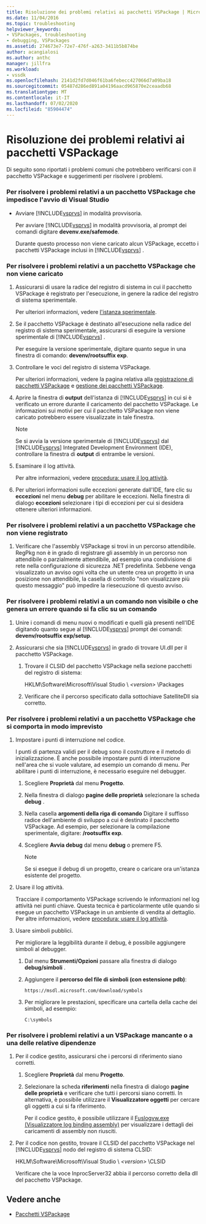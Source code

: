 ```yaml
---
title: Risoluzione dei problemi relativi ai pacchetti VSPackage | Microsoft Docs
ms.date: 11/04/2016
ms.topic: troubleshooting
helpviewer_keywords:
- VSPackages, troubleshooting
- debugging, VSPackages
ms.assetid: 274673e7-72e7-476f-a263-3411b5b874be
author: acangialosi
ms.author: anthc
manager: jillfra
ms.workload:
- vssdk
ms.openlocfilehash: 2141d2fd7d046f61ba6febecc427066d7a09ba18
ms.sourcegitcommit: 05487d286ed891a04196aacd965870e2ceaadb68
ms.translationtype: MT
ms.contentlocale: it-IT
ms.lasthandoff: 07/02/2020
ms.locfileid: "85904474"
---
```

# <a name="troubleshooting-vspackages"></a>Risoluzione dei problemi relativi ai pacchetti VSPackage
Di seguito sono riportati i problemi comuni che potrebbero verificarsi con il pacchetto VSPackage e suggerimenti per risolvere i problemi.

### <a name="to-troubleshoot-a-vspackage-that-keeps-visual-studio-from-starting"></a>Per risolvere i problemi relativi a un pacchetto VSPackage che impedisce l'avvio di Visual Studio

- Avviare [!INCLUDE[vsprvs](../code-quality/includes/vsprvs_md.md)] in modalità provvisoria.

   Per avviare [!INCLUDE[vsprvs](../code-quality/includes/vsprvs_md.md)] in modalità provvisoria, al prompt dei comandi digitare **devenv.exe/safemode**.

   Durante questo processo non viene caricato alcun VSPackage, eccetto i pacchetti VSPackage inclusi in [!INCLUDE[vsprvs](../code-quality/includes/vsprvs_md.md)] .

### <a name="to-troubleshoot-a-vspackage-that-does-not-load"></a>Per risolvere i problemi relativi a un pacchetto VSPackage che non viene caricato

1. Assicurarsi di usare la radice del registro di sistema in cui il pacchetto VSPackage è registrato per l'esecuzione, in genere la radice del registro di sistema sperimentale.

    Per ulteriori informazioni, vedere [l'istanza sperimentale](../extensibility/the-experimental-instance.md).

2. Se il pacchetto VSPackage è destinato all'esecuzione nella radice del registro di sistema sperimentale, assicurarsi di eseguire la versione sperimentale di [!INCLUDE[vsprvs](../code-quality/includes/vsprvs_md.md)] .

    Per eseguire la versione sperimentale, digitare quanto segue in una finestra di comando: **devenv/rootsuffix exp**.

3. Controllare le voci del registro di sistema VSPackage.

    Per ulteriori informazioni, vedere la pagina relativa alla [registrazione di pacchetti VSPackage](registering-and-unregistering-vspackages.md) e [gestione dei pacchetti VSPackage](../extensibility/managing-vspackages.md).

4. Aprire la finestra di **output** dell'istanza di [!INCLUDE[vsprvs](../code-quality/includes/vsprvs_md.md)] in cui si è verificato un errore durante il caricamento del pacchetto VSPackage. Le informazioni sui motivi per cui il pacchetto VSPackage non viene caricato potrebbero essere visualizzate in tale finestra.

   > [!NOTE]
   > Se si avvia la versione sperimentale di [!INCLUDE[vsprvs](../code-quality/includes/vsprvs_md.md)] dal [!INCLUDE[vsprvs](../code-quality/includes/vsprvs_md.md)] Integrated Development Environment (IDE), controllare la finestra di **output** di entrambe le versioni.

5. Esaminare il log attività.

    Per altre informazioni, vedere [procedura: usare il log attività](../extensibility/how-to-use-the-activity-log.md).

6. Per ulteriori informazioni sulle eccezioni generate dall'IDE, fare clic su **eccezioni** nel menu **debug** per abilitare le eccezioni. Nella finestra di dialogo **eccezioni** selezionare i tipi di eccezioni per cui si desidera ottenere ulteriori informazioni.

### <a name="to-troubleshoot-a-vspackage-that-does-not-register"></a>Per risolvere i problemi relativi a un pacchetto VSPackage che non viene registrato

1. Verificare che l'assembly VSPackage si trovi in un percorso attendibile. RegPkg non è in grado di registrare gli assembly in un percorso non attendibile o parzialmente attendibile, ad esempio una condivisione di rete nella configurazione di sicurezza .NET predefinita. Sebbene venga visualizzato un avviso ogni volta che un utente crea un progetto in una posizione non attendibile, la casella di controllo "non visualizzare più questo messaggio" può impedire la riesecuzione di questo avviso.

### <a name="to-troubleshoot-a-command-that-is-not-visible-or-that-generates-an-error-when-you-click-a-command"></a>Per risolvere i problemi relativi a un comando non visibile o che genera un errore quando si fa clic su un comando

1. Unire i comandi di menu nuovi o modificati e quelli già presenti nell'IDE digitando quanto segue al [!INCLUDE[vsprvs](../code-quality/includes/vsprvs_md.md)] prompt dei comandi: **devenv/rootsuffix exp/setup**.

2. Assicurarsi che sia [!INCLUDE[vsprvs](../code-quality/includes/vsprvs_md.md)] in grado di trovare UI.dll per il pacchetto VSPackage.

   1. Trovare il CLSID del pacchetto VSPackage nella sezione pacchetti del registro di sistema:

        HKLM\Software\Microsoft\Visual Studio \\ *\<version>* \Packages

   2. Verificare che il percorso specificato dalla sottochiave SatelliteDll sia corretto.

### <a name="to-troubleshoot-a-vspackage-that-behaves-unexpectedly"></a>Per risolvere i problemi relativi a un pacchetto VSPackage che si comporta in modo imprevisto

1. Impostare i punti di interruzione nel codice.

     I punti di partenza validi per il debug sono il costruttore e il metodo di inizializzazione. È anche possibile impostare punti di interruzione nell'area che si vuole valutare, ad esempio un comando di menu. Per abilitare i punti di interruzione, è necessario eseguire nel debugger.

    1. Scegliere **Proprietà** dal menu **Progetto**.

    2. Nella finestra di dialogo **pagine delle proprietà** selezionare la scheda **debug** .

    3. Nella casella **argomenti della riga di comando** Digitare il suffisso radice dell'ambiente di sviluppo a cui è destinato il pacchetto VSPackage. Ad esempio, per selezionare la compilazione sperimentale, digitare: **/rootsuffix exp**.

    4. Scegliere **Avvia debug** dal menu **debug** o premere F5.

        > [!NOTE]
        > Se si esegue il debug di un progetto, creare o caricare ora un'istanza esistente del progetto.

2. Usare il log attività.

     Tracciare il comportamento VSPackage scrivendo le informazioni nel log attività nei punti chiave. Questa tecnica è particolarmente utile quando si esegue un pacchetto VSPackage in un ambiente di vendita al dettaglio. Per altre informazioni, vedere [procedura: usare il log attività](../extensibility/how-to-use-the-activity-log.md).

3. Usare simboli pubblici.

     Per migliorare la leggibilità durante il debug, è possibile aggiungere simboli al debugger.

    1. Dal menu **Strumenti/Opzioni** passare alla finestra di dialogo **debug/simboli** .

    2. Aggiungere il **percorso del file di simboli (con estensione pdb)**:

         `https://msdl.microsoft.com/download/symbols`

    3. Per migliorare le prestazioni, specificare una cartella della cache dei simboli, ad esempio:

        ```
        C:\symbols
        ```

### <a name="to-troubleshoot-a-missing-vspackage-or-one-of-its-dependencies"></a>Per risolvere i problemi relativi a un VSPackage mancante o a una delle relative dipendenze

1. Per il codice gestito, assicurarsi che i percorsi di riferimento siano corretti.

   1. Scegliere **Proprietà** dal menu **Progetto**.

   2. Selezionare la scheda **riferimenti** nella finestra di dialogo **pagine delle proprietà** e verificare che tutti i percorsi siano corretti. In alternativa, è possibile utilizzare il **Visualizzatore oggetti** per cercare gli oggetti a cui si fa riferimento.

        Per il codice gestito, è possibile utilizzare il [Fuslogvw.exe (Visualizzatore log binding assembly)](/dotnet/framework/tools/fuslogvw-exe-assembly-binding-log-viewer) per visualizzare i dettagli dei caricamenti di assembly non riusciti.

2. Per il codice non gestito, trovare il CLSID del pacchetto VSPackage nel [!INCLUDE[vsprvs](../code-quality/includes/vsprvs_md.md)] nodo del registro di sistema CLSID:

    HKLM\Software\Microsoft\Visual Studio \\ *\<version>* \CLSID

   Verificare che la voce InprocServer32 abbia il percorso corretto della dll del pacchetto VSPackage.

## <a name="see-also"></a>Vedere anche
- [Pacchetti VSPackage](../extensibility/internals/vspackages.md)
